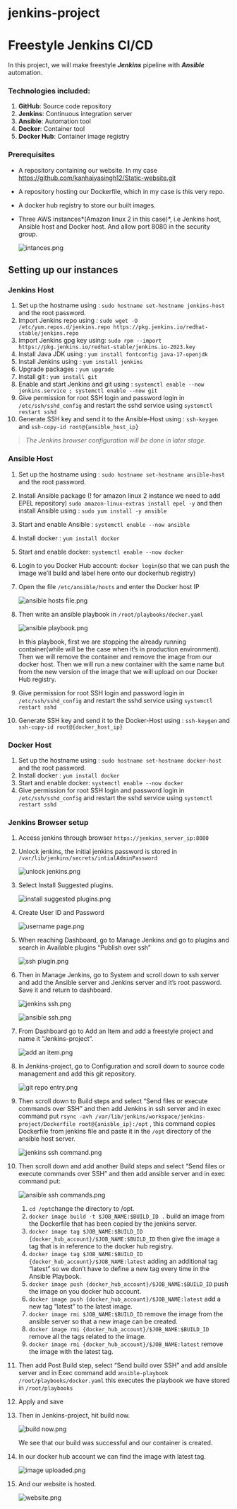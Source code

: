 # jenkins-project
# Freestyle Jenkins CI/CD
In this project, we will make freestyle ***Jenkins*** pipeline with ***Ansible*** automation.

### Technologies included:

1. **GitHub**: Source code repository
2. **Jenkins**: Continuous integration server
3. **Ansible**: Automation tool
4. **Docker**: Container tool
5. **Docker Hub**: Container image registry

### Prerequisites

- A repository containing our website. In my case https://github.com/kanhaiyasingh12/Static-website.git
- A repository hosting our Dockerfile, which in my case is this very repo.
- A docker hub registry to store our built images.
- Three AWS instances*(Amazon linux 2 in this case)*,  i.e Jenkins host, Ansible host and Docker host. And allow port 8080 in the security group.
    
    ![intances.png](https://github.com/kanhaiyasingh12/jenkins-project/blob/main/images/intances.png)
    

## Setting up our instances

### Jenkins Host

1. Set up the hostname using : `sudo hostname set-hostname jenkins-host` and the root password.
2. Import Jenkins repo using : `sudo wget -O /etc/yum.repos.d/jenkins.repo https://pkg.jenkins.io/redhat-stable/jenkins.repo`
3. Import Jenkins gpg key using: 
`sudo rpm --import https://pkg.jenkins.io/redhat-stable/jenkins.io-2023.key` 
4. Install Java JDK using : 
`yum install fontconfig java-17-openjdk`
5. Install Jenkins using : `yum install jenkins`
6. Upgrade packages : `yum upgrade` 
7. Install git : `yum install git`
8. Enable and start Jenkins and git using : `systemctl enable --now jenkins.service ; systemctl enable --now git`
9. Give permission for root SSH login and password login in `/etc/ssh/sshd_config` and restart the sshd service using `systemctl restart sshd`
10. Generate SSH key and send it to the Ansible-Host using : `ssh-keygen` and `ssh-copy-id root@{ansible_host_ip}`

> *The Jenkins browser configuration will be done in later stage.*
> 

### Ansible Host

1. Set up the hostname using : `sudo hostname set-hostname ansible-host` and the root password.
2. Install Ansible package (! for amazon linux 2 instance we need to add EPEL repository)        `sudo amazon-linux-extras install epel -y`  and then install Ansible using :                         `sudo yum install -y ansible`
3. Start and enable Ansible : `systemctl enable --now ansible`
4. Install docker : `yum install docker`
5. Start and enable docker: `systemctl enable --now docker`
6. Login to you Docker Hub account: `docker login`(so that we can push the image we’ll build and label here onto our dockerhub registry)
7. Open the file `/etc/ansible/hosts` and enter the Docker host IP 
    
    ![ansible hosts file.png](https://github.com/kanhaiyasingh12/jenkins-project/blob/33c79c9f9c5d44ee0c67d23c3496ca09cb8f1c17/images/ansible%20hosts%20file.png)
    
8. Then write an ansible playbook in `/root/playbooks/docker.yaml`
    
    ![ansible playbook.png](https://github.com/kanhaiyasingh12/jenkins-project/blob/main/images/ansiblepalybook.png)
    
    In this playbook, first we are stopping the already running container(while will be the case when it’s in production environment). Then we will remove the container and remove the image from our docker host. Then we will run a new container with the same name but from the new version of the image that we will upload on our Docker Hub registry. 
    
9. Give permission for root SSH login and password login in `/etc/ssh/sshd_config` and restart the sshd service using `systemctl restart sshd`
10. Generate SSH key and send it to the Docker-Host using :                                                         `ssh-keygen` and `ssh-copy-id root@{docker_host_ip}`

### Docker Host

1. Set up the hostname using : `sudo hostname set-hostname docker-host` and the root password.
2. Install docker : `yum install docker`
3. Start and enable docker: `systemctl enable --now docker`
4. Give permission for root SSH login and password login in `/etc/ssh/sshd_config` and restart the sshd service using `systemctl restart sshd`

### Jenkins Browser setup

1. Access jenkins through browser `https://jenkins_server_ip:8080`
2. Unlock jenkins, the initial jenkins password is stored in `/var/lib/jenkins/secrets/intialAdminPassword`
    
    ![unlock jenkins.png](https://github.com/kanhaiyasingh12/jenkins-project/blob/33c79c9f9c5d44ee0c67d23c3496ca09cb8f1c17/images/unlock%20jenkins.png)
    
3. Select Install Suggested plugins.
    
    ![install suggested plugins.png](https://github.com/kanhaiyasingh12/jenkins-project/blob/33c79c9f9c5d44ee0c67d23c3496ca09cb8f1c17/images/install%20suggested%20plugins.png)
    
4. Create User ID and Password
    
    ![username page.png](https://github.com/kanhaiyasingh12/jenkins-project/blob/main/images/username%20page.png)
    
5. When reaching Dashboard, go to Manage Jenkins and go to plugins and search in Available plugins “Publish over ssh”
    
    ![ssh plugin.png](https://github.com/kanhaiyasingh12/jenkins-project/blob/main/images/ssh%20plugins.png)
    
6. Then in Manage Jenkins, go to System and scroll down to ssh server and add the Ansible server and Jenkins server and it’s root password. Save it and return to dashboard.
    
    ![jenkins ssh.png](https://github.com/kanhaiyasingh12/jenkins-project/blob/main/images/jenkins%20ssh.png)
    
    ![ansible ssh.png](https://github.com/kanhaiyasingh12/jenkins-project/blob/main/images/ansible%20ssh.png)
    
7. From Dashboard go to Add an Item and add a freestyle project and name it “Jenkins-project”.
    
    ![add an item.png](https://github.com/kanhaiyasingh12/jenkins-project/blob/main/images/add%20an%20item.png)
    
8. In Jenkins-project, go to Configuration and scroll down to source code management and add this git repository.
    
    ![git repo entry.png](https://github.com/kanhaiyasingh12/jenkins-project/blob/main/images/Git%20repo%20entry.png)
    
9. Then scroll down to Build steps and select “Send files or execute commands over SSH” and then add Jenkins in ssh server and in exec command put `rsync -avh /var/lib/jenkins/workspace/jenkins-project/Dockerfile root@{anisble_ip}:/opt` , this command copies Dockerfile from jenkins file and paste it in the `/opt` directory of the ansible host server.
    
    ![jenkins ssh command.png](https://github.com/kanhaiyasingh12/jenkins-project/blob/main/images/jenkins%20ssh%20command.png)
    
10. Then scroll down and add another Build steps and select “Send files or execute commands over SSH” and then add ansible server and in exec command put:
    
    ![ansible ssh commands.png](https://github.com/kanhaiyasingh12/jenkins-project/blob/main/images/ansible%20sshcommand.png)
    
    1. `cd /opt`change the directory to /opt.
    2. `docker image build -t $JOB_NAME:$BUILD_ID .` build an image from the Dockerfile that has been copied by the jenkins server.
    3. `docker image tag $JOB_NAME:$BUILD_ID {docker_hub_account}/$JOB_NAME:$BUILD_ID` then give the image a tag that is in reference to the docker hub registry.
    4. `docker image tag $JOB_NAME:$BUILD_ID {docker_hub_account}/$JOB_NAME:latest` adding an additional tag “latest” so we don’t have to define a new tag every time in the Ansible Playbook.
    5. `docker image push {docker_hub_account}/$JOB_NAME:$BUILD_ID` push the image on you docker hub account.
    6. `docker image push {docker_hub_account}/$JOB_NAME:latest` add a new tag “latest” to the latest image.
    7. `docker image rmi $JOB_NAME:$BUILD_ID` remove the image from the ansible server so that a new image can be created.
    8. `docker image rmi {docker_hub_account}/$JOB_NAME:$BUILD_ID` remove all the tags related to the image.
    9. `docker image rmi {docker_hub_account}/$JOB_NAME:latest` remove the image with the latest tag.
11. Then add Post Build step, select “Send build over SSH” and add ansible server and in Exec command add `ansible-playbook /root/playbooks/docker.yaml` this executes the playbook we have stored in `/root/playbooks` 
12. Apply and save
13. Then in Jenkins-project, hit build now.
    
    ![build now.png](https://github.com/kanhaiyasingh12/jenkins-project/blob/main/images/build%20now.png)
    
    We see that our build was successful and our container is created.
    
14. In our docker hub account we can find the image with latest tag.
    
    ![image uploaded.png](https://github.com/kanhaiyasingh12/jenkins-project/blob/main/images/image%20uploaded.png)
    
15. And our website is hosted.
    
    ![website.png](https://github.com/kanhaiyasingh12/jenkins-project/blob/main/images/website.png)
